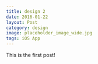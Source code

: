 ```yaml
---
title: design 2
date: 2016-01-22
layout: Post
category: design
image: placeholder_image_wide.jpg
tags: iOS App
---
```


This is the first post!
